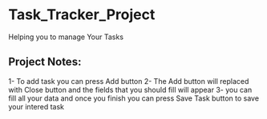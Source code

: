 # Task_Tracker_Project
Helping you to manage Your Tasks
## Project Notes:
1- To add task you can press Add button
2- The Add button will replaced with Close button and the fields that you should fill will appear
3- you can fill all your data and once you finish you can press Save Task button to save your intered task
